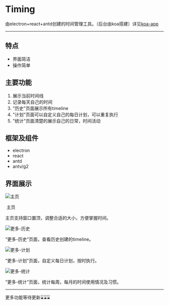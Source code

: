 # Timing

由electron+react+antd创建的时间管理工具。（后台由koa搭建）详见[koa-app](<https://github.com/ZhaoSheng2000/koa-app>)

----
## 特点
* 界面简洁
* 操作简单

## 主要功能
1. 展示当前时间线
2. 记录每天自己的时间
3. "历史"页面展示所有timeline
4. "计划"页面可以自定义自己的每日计划，可以重复执行
5. "统计"页面清楚的展示自己的日常，时间活动

## 框架及组件
* electron
* react
* antd
* antv/g2

## 界面展示

![主页](https://tva1.sinaimg.cn/large/007S8ZIlly1gen6fonjfuj307s0go0te.jpg)

​                                    主页

主页支持窗口置顶，调整合适的大小，方便掌握时间。

![更多-历史](https://tva1.sinaimg.cn/large/007S8ZIlly1geolbfcicqj30os0gomy9.jpg)

“更多-历史”页面，查看历史创建的timeline。

![更多-计划](https://tva1.sinaimg.cn/large/007S8ZIlly1geolcns5zsj30os0goq3j.jpg)

“更多-计划”页面，自定义每日计划，按时执行。

![更多-统计](https://tva1.sinaimg.cn/large/007S8ZIlly1geoldi7pj4j30os0gomye.jpg)

“更多-统计”页面，统计每周，每月的时间使用情况及习惯。

-----

更多功能等待更新⌛️⌛️⌛️